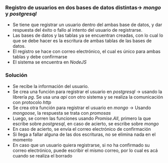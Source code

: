 ### Registro de usuarios en dos bases de datos distintas-> *mongo* y *postgresql*

* Se tiene que registrar un usuario dentro del ambas base de datos, y dar respuesta del éxito o fallo al intento del usuario de registrarse. 
* Las bases de datos y las tablas ya se encuentran creadas, con lo cual lo que se debe hacer es la escritura de ambas tablas de las bases de datos. 
* El registro se hace con correo electrónico, el cual es único para ambas tablas y debe confirmarse
* El sistema se encuentra en *NodeJS*

### Solución

* Se recibe la información del usuario. 
* Se crea una función para registrar el usuario en *postgresql* -> usando la librería *pg*. Se usa una *api* con otro sistema y se realiza la comunicación con protocolo *http*
* Se crea otra función para registrar el usuario en *mongo* -> Usando *mongoose*, la respuesta se trata con *promosas*
* Luego, se corren las funciones usando *Promise.All*, primero la que escribe sobre *postgresql*, en caso de acierto, se escribe sobre *mongo*
* En caso de acierto, se envía el correo electrónico de confirmación
* Si llega a fallar alguna de las dos escrituras, no se elimina nada en el momento 
* En caso que un usuario quiera registrarse, si no ha confirmado su correo electrónico, puede escribir el mismo correo, por lo cual es acá cuando se realiza el borrado